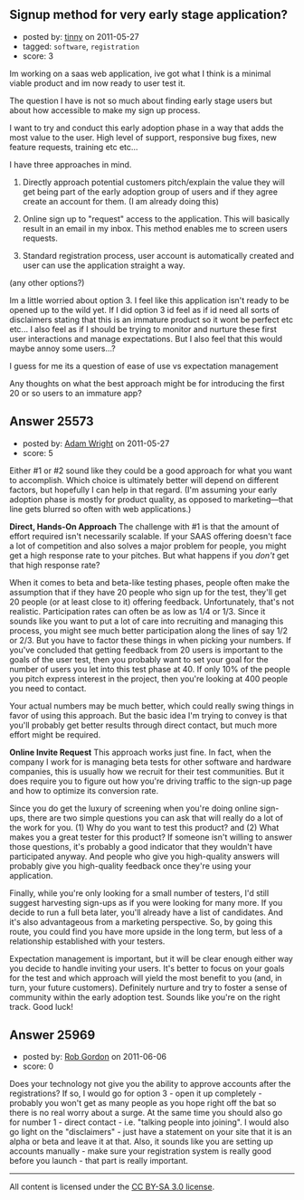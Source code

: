 ## Signup method for very early stage application?

- posted by: [tinny](https://stackexchange.com/users/-1/10522-tinny) on 2011-05-27
- tagged: `software`, `registration`
- score: 3

Im working on a saas web application, ive got what I think is a minimal viable product and im now ready to user test it.

The question I have is not so much about finding early stage users but about how accessible to make my sign up process. 

I want to try and conduct this early adoption phase in a way that adds the most value to the user. High level of support, responsive bug fixes, new feature requests, training etc etc...

I have three approaches in mind.

1. Directly approach potential customers pitch/explain the value they will get being part of the early adoption group of users and if they agree create an account for them. (I am already doing this)

2. Online sign up to "request" access to the application. This will basically result in an email in my inbox. This method enables me to screen users requests.

3. Standard registration process, user account is automatically created and user can use the application straight a way.

(any other options?)

Im a little worried about option 3. I feel like this application isn't ready to be opened up to the wild yet. If I did option 3 id feel as if id need all sorts of disclaimers stating that this is an immature product so it wont be perfect etc etc... I also feel as if I should be trying to monitor and nurture these first user interactions and manage expectations. But I also feel that this would maybe annoy some users...?

I guess for me its a question of ease of use vs expectation management

Any thoughts on what the best approach might be for introducing the first 20 or so users to an immature app?


## Answer 25573

- posted by: [Adam Wright](https://stackexchange.com/users/-1/9664-adam-wright) on 2011-05-27
- score: 5

Either #1 or #2 sound like they could be a good approach for what you want to accomplish.  Which choice is ultimately better will depend on different factors, but hopefully I can help in that regard.  (I'm assuming your early adoption phase is mostly for product quality, as opposed to marketing—that line gets blurred so often with web applications.)

**Direct, Hands-On Approach**
The challenge with #1 is that the amount of effort required isn't necessarily scalable.  If your SAAS offering doesn't face a lot of competition and also solves a major problem for people, you might get a high response rate to your pitches.  But what happens if you *don't* get that high response rate?

When it comes to beta and beta-like testing phases, people often make the assumption that if they have 20 people who sign up for the test, they'll get 20 people (or at least close to it) offering feedback.  Unfortunately, that's not realistic.  Participation rates can often be as low as 1/4 or 1/3.  Since it sounds like you want to put a lot of care into recruiting and managing this process, you might see much better participation along the lines of say 1/2 or 2/3.  But you have to factor these things in when picking your numbers.  If you've concluded that getting feedback from 20 users is important to the goals of the user test, then you probably want to set your goal for the number of users you let into this test phase at 40.  If only 10% of the people you pitch express interest in the project, then you're looking at 400 people you need to contact.

Your actual numbers may be much better, which could really swing things in favor of using this approach.  But the basic idea I'm trying to convey is that you'll probably get better results through direct contact, but much more effort might be required.

**Online Invite Request**
This approach works just fine.  In fact, when the company I work for is managing beta tests for other software and hardware companies, this is usually how we recruit for their test communities.  But it does require you to figure out how you're driving traffic to the sign-up page and how to optimize its conversion rate.

Since you do get the luxury of screening when you're doing online sign-ups, there are two simple questions you can ask that will really do a lot of the work for you.  (1) Why do you want to test this product? and (2) What makes you a great tester for this product?  If someone isn't willing to answer those questions, it's probably a good indicator that they wouldn't have participated anyway.  And people who give you high-quality answers will probably give you high-quality feedback once they're using your application.

Finally, while you're only looking for a small number of testers, I'd still suggest harvesting sign-ups as if you were looking for many more.  If you decide to run a full beta later, you'll already have a list of candidates.  And it's also advantageous from a marketing perspective.  So, by going this route, you could find you have more upside in the long term, but less of a relationship established with your testers.

Expectation management is important, but it will be clear enough either way you decide to handle inviting your users.  It's better to focus on your goals for the test and which approach will yield the most benefit to you (and, in turn, your future customers).  Definitely nurture and try to foster a sense of community within the early adoption test.  Sounds like you're on the right track.  Good luck!


## Answer 25969

- posted by: [Rob Gordon](https://stackexchange.com/users/-1/8967-rob-gordon) on 2011-06-06
- score: 0

Does your technology not give you the ability to approve accounts after the registrations?  If so, I would go for option 3 - open it up completely - probably you won't get as many people as you hope right off the bat so there is no real worry about a surge.  At the same time you should also go for number 1 - direct contact - i.e. "talking people into joining".  I would also go light on the "disclaimers" - just have a statement on your site that it is an alpha or beta and leave it at that.  Also, it sounds like you are setting up accounts manually - make sure your registration system is really good before you launch - that part is really important. 



---

All content is licensed under the [CC BY-SA 3.0 license](https://creativecommons.org/licenses/by-sa/3.0/).
